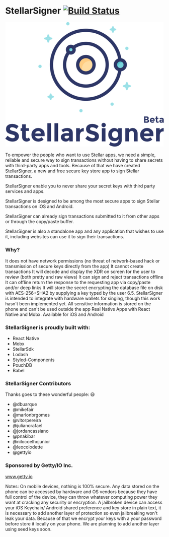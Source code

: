 
# StellarSigner [![Build Status](https://travis-ci.org/gettyio/stellar-signer.svg?branch=master)](https://travis-ci.org/gettyio/stellar-signer)

![StellarSigner](https://github.com/gettyio/stellar-signer/raw/master/src/assets/logo.png)

To empower the people who want to use Stellar apps, we need a simple, reliable and secure way to sign transactions without having to share secrets with third-party apps and tools. Because of that we have created StellarSigner, a new and free secure key store app to sign Stellar transactions. 

StellarSigner enable you to never share your secret keys with third party services and apps.

StellarSigner is designed to be among the most secure apps to sign Stellar transactions on iOS and Android.

StellarSigner can already sign transactions submitted to it from other apps or through the copy/paste buffer.

StellarSigner is also a standalone app and any application that wishes to use it, including websites can use it to sign their transactions.

### Why?

It does not have network permissions (no threat of network-based hack or transmission of secure keys directly from the app)
It cannot create transactions
It will decode and display the XDR on screen for the user to review (both pretty and raw views)
It can sign and reject transactions offline
It can offline return the response to the requesting app via copy/paste and/or deep links
It will store the secret encrypting the database file on disk with AES-256+SHA2 by supplying a key typed by the user
6.5. StellarSigner is intended to integrate with hardware wallets for singing, though this work hasn't been implemented yet.
All sensitive information is stored on the phone and can't be used outside the app
Real Native Apps with React Native and Mobx.
Available for iOS and Android


### StellarSigner is proudly built with:

* React Native
* Mobx
* StellarSdk
* Lodash
* Styled-Components
* PouchDB
* Babel
								
### StellarSigner Contributors

Thanks goes to these wonderful people: 😃

* @dbuarque
* @mikefair
* @marlonbrgomes
* @vitorpereira
* @julianorafael
* @jordancassiano
* @pnakibar
* @nilocoelhojunior
* @leocolodette
* @gettyio

###  Sponsored by Getty/IO Inc.
www.getty.io

Notes: On mobile devices, nothing is 100% secure. Any data stored on the phone can be accessed by hardware and OS vendors because they have full control of the device, they can throw whatever computing power they want at cracking any security or encryption. A jailbroken device can access your iOS Keychain/ Android shared preference and key store in plain text, it is necessary to add another layer of protection so even jailbreaking won't leak your data. Because of that we encrypt your keys with a your password before store it locally on your phone. We are planning to add another layer using seed keys soon.
